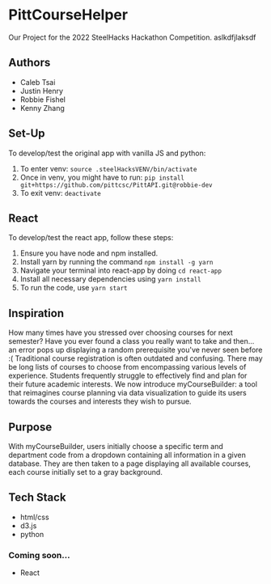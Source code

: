 # PittCourseHelper
Our Project for the 2022 SteelHacks Hackathon Competition. aslkdfjlaksdf

## Authors
- Caleb Tsai
- Justin Henry
- Robbie Fishel
- Kenny Zhang

## Set-Up
To develop/test the original app with vanilla JS and python:

1. To enter venv: `source .steelHacksVENV/bin/activate`
2. Once in venv, you might have to run: `pip install git+https://github.com/pittcsc/PittAPI.git@robbie-dev`
3. To exit venv: `deactivate`

## React
To develop/test the react app, follow these steps:

1. Ensure you have node and npm installed.
2. Install yarn by running the command `npm install -g yarn`
3. Navigate your terminal into react-app by doing `cd react-app`
4. Install all necessary dependencies using `yarn install`
5. To run the code, use `yarn start`

## Inspiration
How many times have you stressed over choosing courses for next semester? Have you ever found a class you really want to take and then... an error pops up displaying a random prerequisite you've never seen before :( Traditional course registration is often outdated and confusing. There may be long lists of courses to choose from encompassing various levels of experience. Students frequently struggle to effectively find and plan for their future academic interests. We now introduce myCourseBuilder: a tool that reimagines course planning via data visualization to guide its users towards the courses and interests they wish to pursue.

## Purpose
With myCourseBuilder, users initially choose a specific term and department code from a dropdown  containing all information in a given database. They are then taken to a page displaying all available courses, each course initially set to a gray background. 

## Tech Stack
- html/css
- d3.js
- python

### Coming soon...
- React
